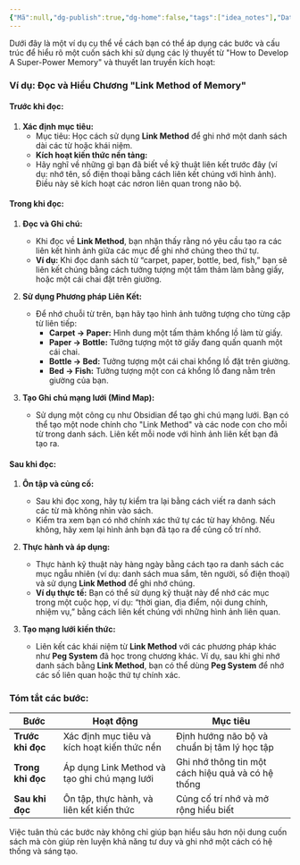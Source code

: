 ```yaml
---
{"Mã":null,"dg-publish":true,"dg-home":false,"tags":["idea_notes"],"Date":"2024-09-04","Link":["[[Não bộ thiên tài]]"],"permalink":"/daily/tmp/cau-truc-hieu-1-quyen-sach/","dgPassFrontmatter":true,"noteIcon":"","updated":"2025-01-14T22:01:33.399+07:00"}
---
```


Dưới đây là một ví dụ cụ thể về cách bạn có thể áp dụng các bước và cấu trúc để hiểu rõ một cuốn sách khi sử dụng các lý thuyết từ "How to Develop A Super-Power Memory" và thuyết lan truyền kích hoạt:

### Ví dụ: Đọc và Hiểu Chương "Link Method of Memory"

#### **Trước khi đọc:**
1. **Xác định mục tiêu:**
   - Mục tiêu: Học cách sử dụng **Link Method** để ghi nhớ một danh sách dài các từ hoặc khái niệm.
   - **Kích hoạt kiến thức nền tảng:**
   - Hãy nghĩ về những gì bạn đã biết về kỹ thuật liên kết trước đây (ví dụ: nhớ tên, số điện thoại bằng cách liên kết chúng với hình ảnh). Điều này sẽ kích hoạt các nơron liên quan trong não bộ.

#### **Trong khi đọc:**
1. **Đọc và Ghi chú:**
   - Khi đọc về **Link Method**, bạn nhận thấy rằng nó yêu cầu tạo ra các liên kết hình ảnh giữa các mục để ghi nhớ chúng theo thứ tự.
   - **Ví dụ:** Khi đọc danh sách từ “carpet, paper, bottle, bed, fish,” bạn sẽ liên kết chúng bằng cách tưởng tượng một tấm thảm làm bằng giấy, hoặc một cái chai đặt trên giường.

2. **Sử dụng Phương pháp Liên Kết:**
   - Để nhớ chuỗi từ trên, bạn hãy tạo hình ảnh tưởng tượng cho từng cặp từ liên tiếp:
     - **Carpet -> Paper:** Hình dung một tấm thảm khổng lồ làm từ giấy.
     - **Paper -> Bottle:** Tưởng tượng một tờ giấy đang quấn quanh một cái chai.
     - **Bottle -> Bed:** Tưởng tượng một cái chai khổng lồ đặt trên giường.
     - **Bed -> Fish:** Tưởng tượng một con cá khổng lồ đang nằm trên giường của bạn.

3. **Tạo Ghi chú mạng lưới (Mind Map):**
   - Sử dụng một công cụ như Obsidian để tạo ghi chú mạng lưới. Bạn có thể tạo một node chính cho "Link Method" và các node con cho mỗi từ trong danh sách. Liên kết mỗi node với hình ảnh liên kết bạn đã tạo ra.

#### **Sau khi đọc:**
1. **Ôn tập và củng cố:**
   - Sau khi đọc xong, hãy tự kiểm tra lại bằng cách viết ra danh sách các từ mà không nhìn vào sách.
   - Kiểm tra xem bạn có nhớ chính xác thứ tự các từ hay không. Nếu không, hãy xem lại hình ảnh bạn đã tạo ra để củng cố trí nhớ.

2. **Thực hành và áp dụng:**
   - Thực hành kỹ thuật này hàng ngày bằng cách tạo ra danh sách các mục ngẫu nhiên (ví dụ: danh sách mua sắm, tên người, số điện thoại) và sử dụng **Link Method** để ghi nhớ chúng.
   - **Ví dụ thực tế:** Bạn có thể sử dụng kỹ thuật này để nhớ các mục trong một cuộc họp, ví dụ: “thời gian, địa điểm, nội dung chính, nhiệm vụ,” bằng cách liên kết chúng với những hình ảnh liên quan.

3. **Tạo mạng lưới kiến thức:**
   - Liên kết các khái niệm từ **Link Method** với các phương pháp khác như **Peg System** đã học trong chương khác. Ví dụ, sau khi ghi nhớ danh sách bằng **Link Method**, bạn có thể dùng **Peg System** để nhớ các số liên quan hoặc thứ tự chính xác.

### Tóm tắt các bước:

| Bước | Hoạt động | Mục tiêu |
|------|-----------|----------|
| **Trước khi đọc** | Xác định mục tiêu và kích hoạt kiến thức nền | Định hướng não bộ và chuẩn bị tâm lý học tập |
| **Trong khi đọc** | Áp dụng Link Method và tạo ghi chú mạng lưới | Ghi nhớ thông tin một cách hiệu quả và có hệ thống |
| **Sau khi đọc** | Ôn tập, thực hành, và liên kết kiến thức | Củng cố trí nhớ và mở rộng hiểu biết |

Việc tuân thủ các bước này không chỉ giúp bạn hiểu sâu hơn nội dung cuốn sách mà còn giúp rèn luyện khả năng tư duy và ghi nhớ một cách có hệ thống và sáng tạo.

